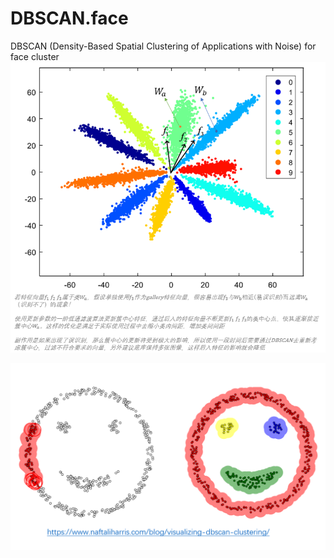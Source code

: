 # DBSCAN.face
DBSCAN (Density-Based Spatial Clustering of Applications with Noise) for face cluster  
![class_center](res/class_center.png)

![dbscan](res/dbscan.png)